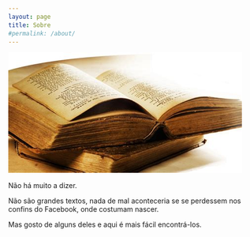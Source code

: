 ```yaml
---
layout: page
title: Sobre
#permalink: /about/
---
```


![Books](assets/images/oldbooks.jpg)

Não há muito a dizer.

Não são grandes textos, nada de mal aconteceria se se perdessem nos confins do Facebook, onde costumam nascer.

Mas gosto de alguns deles e aqui é mais fácil encontrá-los.
